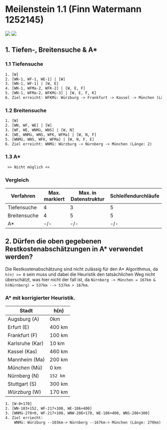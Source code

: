 # Meilenstein 1.1 (Finn Watermann 1252145)

<img src="https://upload.wikimedia.org/wikipedia/commons/thumb/a/ad/MapGermanyGraph.svg/476px-MapGermanyGraph.svg.png" style="max-width: 300px; display: inline-block;">
<img src="https://www.fh-bielefeld.de/elearning/data/FH-Bielefeld/lm_data/lm_1358898/assignments/images/MapGermanyGraph-Kosten.png" style="max-width: 300px; display: inline-block;">

## 1. Tiefen-, Breitensuche & A*

### 1.1 Tiefensuche

```txt
1. [W]
2. [WN-1, WF-1, WE-1] | [W]
3. [WN-1, WF-1] | [W, E]
4. [WN-1, WFMa-2, WFK-2] | [W, E, F]
5. [WN-1, WFMa-2, WFKMü-3] | [W, E, F, K]
6. Ziel erreicht: WFKMü: Würzburg -> Frankfurt -> Kassel -> München (Länge: 3)
```

### 1.2 Breitensuche

```txt
1. [W]
2. [WN, WF, WE] | [W]
3. [WF, WE, WNMü, WNS] | [W, N]
4. [WE, WNMü, WNS, WFK, WFMa] | [W, N, F]
5. [WNMü, WNS, WFK, WFMa] | [W, N, F, E]
6. Ziel erreicht: WNMü: Würzburg -> Nürnberg -> München (Länge: 2)
```

### 1.3 A*

```txt
 >> Nicht möglich <<
```

<div style="page-break-before:always"></div>

### Vergleich

| Verfahren    | Max. markiert | Max. in Datenstruktur | Schleifendurchläufe |
|--------------|---------------|-----------------------|---------------------|
| Tiefensuche  | 4             | 3                     | 5                   |
| Breitensuche | 4             | 5                     | 5                   |
| A*           | -/-           | -/-                   | -/-                 |

## 2. Dürfen die oben gegebenen Restkostenabschätzungen in A* verwendet werden?

Die Restkostenabschätzung sind nicht zulässig für den A* Algorithmus, da `h(n) >= 0` sein muss und dabei die Heuristik den tatsächlichen Weg nicht überschätzt, was hier nicht der fall ist, da `Nürnberg -> München = 167km & h(Nürnberg) = 537km --> 537km > 167km`.

### A* mit korrigierter Heuristik.

| Stadt           | h(n)     |
|-----------------|----------|
| Augsburg (A)    | 0km      |
| Erfurt (E)      | 400 km   |
| Frankfurt (F)   | 100 km   |
| Karlsruhe (Kar) | 10 km    |
| Kassel (Kas)    | 460 km   |
| Mannheim (Ma)   | 200 km   |
| *München* (Mü)  | 0 km     |
| Nürnberg (N)    | `152 km` |
| Stuttgart (S)   | 300 km   |
| *Würzburg* (W)  | 170 km   |

```txt
1. [W-0+170]
2. [WN-103+152, WF-217+100, WE-186+400]
3. [WNMü-270+0, WF-217+100, WNW-206+170, WE-186+400, WNS-286+300]
4. Ziel erriecht: 
    WNMü: Würzburg --103km-> Nürnberg --167km-> München (Länge: 270km)
```
